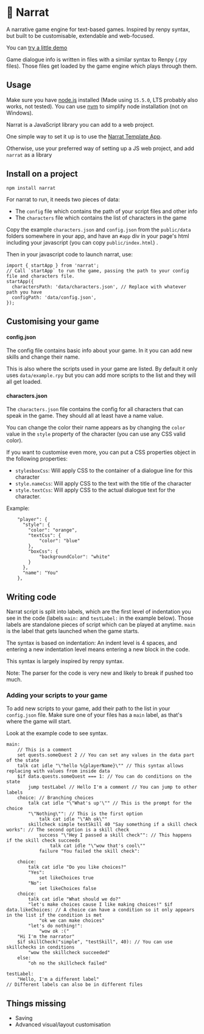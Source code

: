 # 🚀 Narrat

A narrative game engine for text-based games. Inspired by renpy syntax, but built to be customisable, extendable and web-focused.

You can [try a little demo](https://narrat-demo.imfast.io)

Game dialogue info is written in files with a similar syntax to Renpy (.rpy files). Those files get loaded by the game engine which plays through them.


## Usage

Make sure you have [node.js](https://nodejs.org/en/) installed (Made using `15.5.0`, LTS probably also works, not tested). You can use [nvm](https://github.com/nvm-sh/nvm) to simplify node installation (not on Windows).

Narrat is a JavaScript library you can add to a web project.

One simple way to set it up is to use the [Narrat Template App](https://github.com/nialna/narrat-template).

Otherwise, use your preferred way of setting up a JS web project, and add `narrat` as a library

## Install on a project

`npm install narrat`

For narrat to run, it needs two pieces of data:

* The `config` file which contains the path of your script files and other info
* The `characters` file which contains the list of characters in the game

Copy the example `characters.json` and `config.json` from the `public/data` folders somewhere in your app, and have an `#app` div in your page's html including your javascript (you can copy `public/index.html`)
.

Then in your javascript code to launch narrat, use:

```
import { startApp } from 'narrat';
// Call `startApp` to run the game, passing the path to your config file and characters file.
startApp({
  charactersPath: 'data/characters.json', // Replace with whatever path you have
  configPath: 'data/config.json',
});
```

## Customising your game

#### config.json

The config file contains basic info about your game. In it you can add new skills and change their name.

This is also where the scripts used in your game are listed. By default it only uses `data/example.rpy` but you can add more scripts to the list and they will all get loaded.

#### characters.json

The `characters.json` file contains the config for all characters that can speak in the game. They should all at least have a name value.

You can change the color their name appears as by changing the `color` value in the `style` property of the character (you can use any CSS valid color).

If you want to customise even more, you can put a CSS properties object in the following properties:

* `stylesboxCss`: Will apply CSS to the container of a dialogue line for this character
* `style.nameCss`: Will apply CSS to the text with the title of the character
* `style.textCss`: Will apply CSS to the actual dialogue text for the character.

Example:
```
    "player": {
      "style": {
        "color": "orange",
        "textCss": {
            "color": "blue"
        },
        "boxCss": {
            "backgroundColor": "white"
        }
      },
      "name": "You"
    },
```

## Writing code

Narrat script is split into labels, which are the first level of indentation you see in the code (labels `main:` and `testLabel:` in the example below). Those labels are standalone pieces of script which can be played at anytime. `main` is the label that gets launched when the game starts.

The syntax is based on indentation: An indent level is 4 spaces, and entering a new indentation level means entering a new block in the code.

This syntax is largely inspired by renpy syntax.

Note: The parser for the code is very new and likely to break if pushed too much.

### Adding your scripts to your game

To add new scripts to your game, add their path to the list in your `config.json` file. Make sure one of your files has a `main` label, as that's where the game will start.

Look at the example code to see syntax.

```
main:
    // This is a comment
    set quests.someQuest 2 // You can set any values in the data part of the state
    talk cat idle "\"hello %{playerName}\"" // This syntax allows replacing with values from inside data
    $if data.quests.someQuest === 1: // You can do conditions on the state
        jump testLabel // Hello I'm a comment // You can jump to other labels
    choice: // Branching choices
        talk cat idle "\"What's up'\"" // This is the prompt for the choice
        "\"Nothing\"": // This is the first option
            talk cat idle "\"Ah ok\""
        skillcheck simple testSkill 40 "Say something if a skill check works": // The second option is a skill check
            success "\"Hey I passed a skill check"": // This happens if the skill check succeeds
                talk cat idle "\"wow that's cool\""
            failure "You failed the skill check":

    choice:
        talk cat idle "Do you like choices?"
        "Yes":
            set likeChoices true
        "No":
            set likeChoices false
    choice:
        talk cat idle "What should we do?"
        "let's make choices cause I like making choices!" $if data.likeChoices: // A choice can have a condition so it only appears in the list if the condition is met
            "ok we can make choices"
        "let's do nothing!":
            "wow ok :("
    "Hi I'm the narrator"
    $if skillCheck("simple", "testSkill", 40): // You can use skillchecks in conditions
        "wow the skillcheck succeeded"
    else:
        "oh no the skillcheck failed"

testLabel:
    "Hello, I'm a different label"
// Different labels can also be in different files
```

## Things missing

* Saving
* Advanced visual/layout customisation